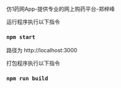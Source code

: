 仿1药网App-提供专业的网上购药平台-郑梓峰

运行程序执行以下指令
### `npm start`
路径为 http://localhost:3000

打包程序执行以下指令
### `npm run build`